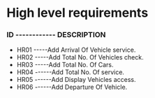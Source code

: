 #  High level requirements
  
  
  ### ID  ------------   DESCRIPTION
  * HR01          -----Add Arrival Of Vehicle service.
  * HR02          -----Add Total No. Of Vehicles check.
  * HR03          -----Add Total No. Of Cars.
  * HR04         ------Add Total No. Of service.
  * HR05         ------Add Display Vehicles access.
  * HR06         ------Add Departure Of Vehicle.
    
